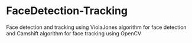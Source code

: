 # FaceDetection-Tracking

Face detection and tracking using Viola­Jones algorithm for face detection and Camshift algorithm for face tracking using OpenCV
